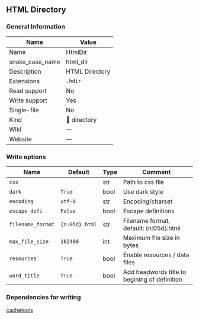 
## HTML Directory ##

### General Information ###
Name | Value
---- | -------
Name | HtmlDir
snake_case_name | html_dir
Description | HTML Directory
Extensions | `.hdir`
Read support | No
Write support | Yes
Single-file | No
Kind | 📁 directory
Wiki | ―
Website | ―



### Write options ###
Name | Default | Type | Comment
---- | ------- | ---- | -------
`css` |  | str | Path to css file
`dark` | `True` | bool | Use dark style
`encoding` | `utf-8` | str | Encoding/charset
`escape_defi` | `False` | bool | Escape definitions
`filename_format` | `{n:05d}.html` | str | Filename format, default: {n:05d}.html
`max_file_size` | `102400` | int | Maximum file size in bytes
`resources` | `True` | bool | Enable resources / data files
`word_title` | `True` | bool | Add headwords title to begining of definition


### Dependencies for writing ###
[cachetools](https://pypi.org/project/cachetools)

